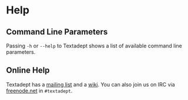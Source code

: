 # Help

## Command Line Parameters

Passing `-h` or `--help` to Textadept shows a list of available command line
parameters.

## Online Help

Textadept has a [mailing list](http://groups.google.com/group/textadept) and a
[wiki](http://caladbolg.net/textadeptwiki). You can also join us on IRC via
[freenode.net](http://freenode.net) in `#textadept`.

<br/><br/><br/><br/><br/><br/><br/><br/><br/><br/><br/><br/><br/><br/><br/>
<br/><br/><br/><br/><br/><br/><br/><br/><br/><br/><br/><br/><br/><br/>
